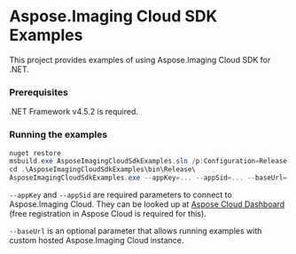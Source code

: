 # Aspose.Imaging Cloud SDK Examples
This project provides examples of using Aspose.Imaging Cloud SDK for .NET.

### Prerequisites
.NET Framework v4.5.2 is required.

### Running the examples
 ```c#
nuget restore
msbuild.exe AsposeImagingCloudSdkExamples.sln /p:Configuration=Release /t:Clean,Build
cd .\AsposeImagingCloudSdkExamples\bin\Release\
AsposeImagingCloudSdkExamples.exe --appKey=... --appSid=... --baseUrl=...
 ```
`--appKey` and `--appSid` are required parameters to connect to Aspose.Imaging Cloud. They can be looked up at [Aspose Cloud Dashboard](https://dashboard.aspose.cloud/#/apps) (free registration in Aspose Cloud is required for this).

`--baseUrl` is an optional parameter that allows running examples with custom hosted Aspose.Imaging Cloud instance.
